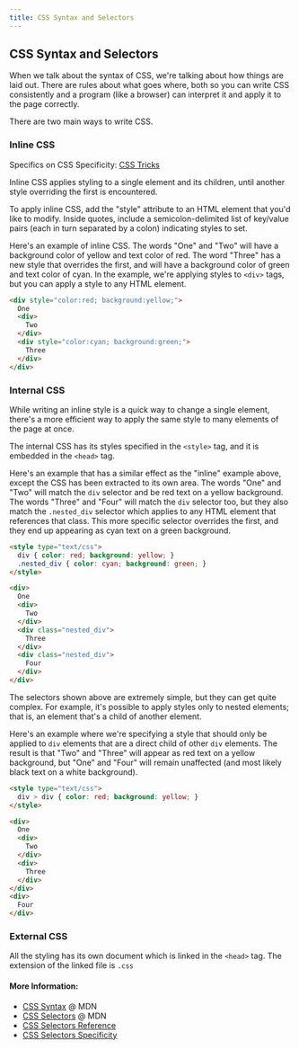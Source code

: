 ```yaml
---
title: CSS Syntax and Selectors
---
```

## CSS Syntax and Selectors

When we talk about the syntax of CSS, we're talking about how things are laid out. There are rules about what goes where, both so you can write CSS consistently and a program (like a browser) can interpret it and apply it to the page correctly.

There are two main ways to write CSS.

### Inline CSS

Specifics on CSS Specificity: <a href='https://css-tricks.com/specifics-on-css-specificity/' target='_blank' rel='nofollow'>CSS Tricks</a>

Inline CSS applies styling to a single element and its children, until another style overriding the first is encountered.

To apply inline CSS, add the "style" attribute to an HTML element that you'd like to modify. Inside quotes, include a semicolon-delimited list of key/value pairs (each in turn separated by a colon) indicating styles to set.

Here's an example of inline CSS. The words "One" and "Two" will have a background color of yellow and text color of red. The word "Three" has a new style that overrides the first, and will have a background color of green and text color of cyan. In the example, we're applying styles to `<div>` tags, but you can apply a style to any HTML element. 

```html
<div style="color:red; background:yellow;">
  One
  <div>
    Two
  </div>
  <div style="color:cyan; background:green;">
    Three
  </div>
</div>
```
        
### Internal CSS

While writing an inline style is a quick way to change a single element, there's a more efficient way to apply the same style to many elements of the page at once.

The internal CSS has its styles specified in the ```<style>``` tag, and it is embedded in the ```<head>``` tag.

Here's an example that has a similar effect as the "inline" example above, except the CSS has been extracted to its own area. The words "One" and "Two" will match the `div` selector and be red text on a yellow background. The words "Three" and "Four" will match the `div` selector too, but they also match the `.nested_div` selector which applies to any HTML element that references that class. This more specific selector overrides the first, and they end up appearing as cyan text on a green background.

```html
<style type="text/css">
  div { color: red; background: yellow; }
  .nested_div { color: cyan; background: green; }
</style>

<div>
  One
  <div>
    Two
  </div>
  <div class="nested_div">
    Three
  </div>
  <div class="nested_div">
    Four
  </div>
</div>
```

The selectors shown above are extremely simple, but they can get quite complex. For example, it's possible to apply styles only to nested elements; that is, an element that's a child of another element.

Here's an example where we're specifying a style that should only be applied to `div` elements that are a direct child of other `div` elements. The result is that "Two" and "Three" will appear as red text on a yellow background, but "One" and "Four" will remain unaffected (and most likely black text on a white background).

```html
<style type="text/css">
  div > div { color: red; background: yellow; }
</style>

<div>
  One
  <div>
    Two
  </div>
  <div>
    Three
  </div>
</div>
<div>
  Four
</div>
```

### External CSS

All the styling has its own document which is linked in the ```<head>``` tag. The extension of the linked file is ```.css```

#### More Information:
* [CSS Syntax](https://developer.mozilla.org/en-US/docs/Web/CSS/Syntax) @ MDN
* [CSS Selectors](https://developer.mozilla.org/en-US/docs/Web/CSS/CSS_Selectors) @ MDN
* [CSS Selectors Reference](https://www.w3schools.com/cssref/css_selectors.asp)
* [CSS Selectors Specificity](https://developer.mozilla.org/en-US/docs/Web/CSS/Specificity)
